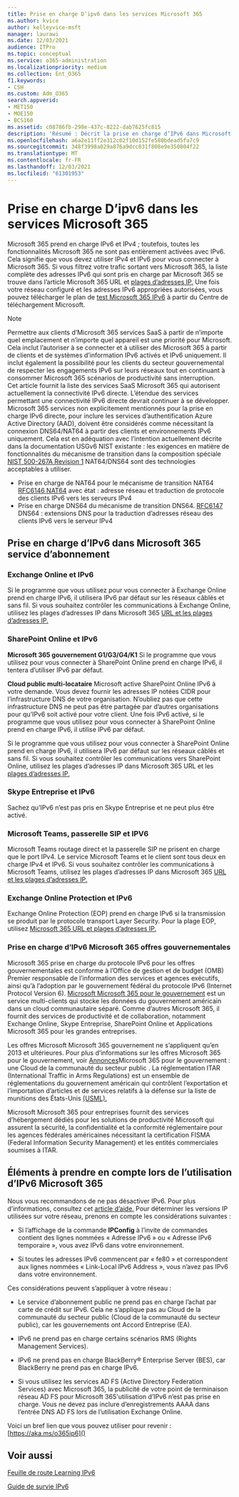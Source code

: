 ```yaml
---
title: Prise en charge D’ipv6 dans les services Microsoft 365
ms.author: kvice
author: kelleyvice-msft
manager: laurawi
ms.date: 12/03/2021
audience: ITPro
ms.topic: conceptual
ms.service: o365-administration
ms.localizationpriority: medium
ms.collection: Ent_O365
f1.keywords:
- CSH
ms.custom: Adm_O365
search.appverid:
- MET150
- MOE150
- BCS160
ms.assetid: c08786fb-298e-437c-8222-dab7625fc815
description: 'Résumé : Décrit la prise en charge d’IPv6 dans Microsoft 365 composants et dans Microsoft 365 offres gouvernementales.'
ms.openlocfilehash: a6a2e11ff2e312c02f10d152fe580bdead5fa7c9
ms.sourcegitcommit: 348f3998a029a876a9dcc031f808e9e350804f22
ms.translationtype: MT
ms.contentlocale: fr-FR
ms.lasthandoff: 12/03/2021
ms.locfileid: "61301953"
---
```

# <a name="ipv6-support-in-microsoft-365-services"></a>Prise en charge D’ipv6 dans les services Microsoft 365

Microsoft 365 prend en charge IPv6 et IPv4 ; toutefois, toutes les fonctionnalités Microsoft 365 ne sont pas entièrement activées avec IPv6. Cela signifie que vous devez utiliser IPv4 et IPv6 pour vous connecter à Microsoft 365. Si vous filtrez votre trafic sortant vers Microsoft 365, la liste complète des adresses IPv6 qui sont pris en charge par Microsoft 365 se trouve dans l’article Microsoft 365 URL et [plages d’adresses IP.](urls-and-ip-address-ranges.md) Une fois votre réseau configuré et les adresses IPv6 appropriées autorisées, vous pouvez télécharger le plan de [test Microsoft 365 IPv6](https://go.microsoft.com/fwlink/?LinkId=293447) à partir du Centre de téléchargement Microsoft.

> [!NOTE]
> Permettre aux clients d’Microsoft 365 services SaaS à partir de n’importe quel emplacement et n’importe quel appareil est une priorité pour Microsoft. Cela inclut l’autoriser à se connecter et à utiliser des Microsoft 365 à partir de clients et de systèmes d’information IPv6 activés et IPv6 uniquement. Il inclut également la possibilité pour les clients du secteur gouvernemental de respecter les engagements IPv6 sur leurs réseaux tout en continuant à consommer Microsoft 365 scénarios de productivité sans interruption.  
> Cet article fournit la liste des services SaaS Microsoft 365 qui autorisent actuellement la connectivité IPv6 directe. L’étendue des services permettant une connectivité IPv6 directe devrait continuer à se développer. Microsoft 365 services non explicitement mentionnés pour la prise en charge IPv6 directe, pour inclure les services d’authentification Azure Active Directory (AAD), doivent être considérés comme nécessitant la connexion DNS64/NAT64 à partir des clients et environnements IPv6 uniquement.  Cela est en adéquation avec l’intention actuellement décrite dans la documentation USGv6 NIST existante : les exigences en matière de fonctionnalités du mécanisme de transition dans la composition spéciale [NIST 500-267A Revision 1](https://nvlpubs.nist.gov/nistpubs/specialpublications/NIST.SP.500-267Ar1.pdf) NAT64/DNS64 sont des technologies acceptables à utiliser.
> - Prise en charge de NAT64 pour le mécanisme de transition NAT64 [RFC6146 NAT64](https://datatracker.ietf.org/doc/html/rfc6146) avec état : adresse réseau et traduction de protocole des clients IPv6 vers les serveurs IPv4
> - Prise en charge DNS64 du mécanisme de transition DNS64. [RFC6147](https://datatracker.ietf.org/doc/html/rfc6147) DNS64 : extensions DNS pour la traduction d’adresses réseau des clients IPv6 vers le serveur IPv4

  
## <a name="ipv6-support-in-microsoft-365-subscription-service"></a>Prise en charge d’IPv6 dans Microsoft 365 service d’abonnement

### <a name="exchange-online-and-ipv6"></a>Exchange Online et IPv6

Si le programme que vous utilisez pour vous connecter à Exchange Online prend en charge IPv6, il utilisera IPv6 par défaut sur les réseaux câblés et sans fil. Si vous souhaitez contrôler les communications à Exchange Online, utilisez les plages d’adresses IP dans Microsoft 365 [URL et les plages d’adresses IP.](urls-and-ip-address-ranges.md)
  
### <a name="sharepoint-online-and-ipv6"></a>SharePoint Online et IPv6

 **Microsoft 365 gouvernement G1/G3/G4/K1** Si le programme que vous utilisez pour vous connecter à SharePoint Online prend en charge IPv6, il tentera d’utiliser IPv6 par défaut.
  
 **Cloud public multi-locataire** Microsoft active SharePoint Online IPv6 à votre demande. Vous devez fournir les adresses IP notées CIDR pour l’infrastructure DNS de votre organisation. N’oubliez pas que cette infrastructure DNS ne peut pas être partagée par d’autres organisations pour qu’IPv6 soit activé pour votre client. Une fois IPv6 activé, si le programme que vous utilisez pour vous connecter à SharePoint Online prend en charge IPv6, il utilise IPv6 par défaut.
  
Si le programme que vous utilisez pour vous connecter à SharePoint Online prend en charge IPv6, il utilisera IPv6 par défaut sur les réseaux câblés et sans fil. Si vous souhaitez contrôler les communications vers SharePoint Online, utilisez les plages d’adresses IP dans Microsoft 365 URL et les [plages d’adresses IP.](urls-and-ip-address-ranges.md)
  
 
  
### <a name="skype-for-business-and-ipv6"></a>Skype Entreprise et IPv6

Sachez qu’IPv6 n’est pas pris en Skype Entreprise et ne peut plus être activé.

### <a name="microsoft-teams-sip-gateway-and-ipv6"></a>Microsoft Teams, passerelle SIP et IPV6

Microsoft Teams routage direct et la passerelle SIP ne prisent en charge que le port IPv4. Le service Microsoft Teams et le client sont tous deux en charge IPv4 et IPv6. Si vous souhaitez contrôler les communications à Microsoft Teams, utilisez les plages d’adresses IP dans Microsoft 365 [URL et les plages d’adresses IP.](urls-and-ip-address-ranges.md)
  
### <a name="exchange-online-protection-and-ipv6"></a>Exchange Online Protection et IPv6

Exchange Online Protection (EOP) prend en charge IPv6 si la transmission se produit par le protocole transport Layer Security. Pour la plage EOP, utilisez [Microsoft 365 URL et plages d’adresses IP.](urls-and-ip-address-ranges.md)
  
### <a name="ipv6-support-for-microsoft-365-government-offerings"></a>Prise en charge d’IPv6 Microsoft 365 offres gouvernementales

Microsoft 365 prise en charge du protocole IPv6 pour les offres gouvernementales est conforme à l’Office de gestion et de budget (OMB) Premier responsable de l’information des services et agences exécutifs, ainsi qu’à l’adoption par le gouvernement fédéral du protocole IPv6 (Internet Protocol Version 6). [Microsoft Microsoft 365 pour le gouvernement](https://go.microsoft.com/fwlink/p/?LinkId=325414) est un service multi-clients qui stocke les données du gouvernement américain dans un cloud communautaire séparé. Comme d’autres Microsoft 365, il fournit des services de productivité et de collaboration, notamment Exchange Online, Skype Entreprise, SharePoint Online et Applications Microsoft 365 pour les grandes entreprises. 

Les offres Microsoft Microsoft 365 gouvernement ne s’appliquent qu’en 2013 et ultérieures. Pour plus d’informations sur les offres Microsoft 365 pour le gouvernement, voir [Annonces](https://go.microsoft.com/fwlink/p/?LinkId=325414)Microsoft 365 pour le gouvernement : une Cloud de la communauté du secteur public . La réglementation ITAR (International Traffic in Arms Regulations) est un ensemble de réglementations du gouvernement américain qui contrôlent l’exportation et l’importation d’articles et de services relatifs à la défense sur la liste de munitions des États-Unis [(USML).](https://go.microsoft.com/fwlink/p/?LinkId=325415) 

Microsoft Microsoft 365 pour entreprises fournit des services d’hébergement dédiés pour les solutions de productivité Microsoft qui assurent la sécurité, la confidentialité et la conformité réglementaire pour les agences fédérales américaines nécessitant la certification FISMA (Federal Information Security Management) et les entités commerciales soumises à ITAR.
  
## <a name="things-to-consider-when-using-ipv6-and-microsoft-365"></a>Éléments à prendre en compte lors de l’utilisation d’IPv6 Microsoft 365

Nous vous recommandons de ne pas désactiver IPv6. Pour plus d’informations, consultez cet [article d’aide.](https://support.microsoft.com/help/929852/guidance-for-configuring-ipv6-in-windows-for-advanced-users) Pour déterminer les versions IP utilisées sur votre réseau, prenons en compte les considérations suivantes :
  
- Si l’affichage de la commande **IPConfig** à l’invite de commandes contient des lignes nommées « Adresse IPv6 » ou « Adresse IPv6 temporaire », vous avez IPv6 dans votre environnement.

- Si toutes les adresses IPv6 commencent par « fe80 » et correspondent aux lignes nommées « Link-Local IPv6 Address », vous n’avez pas IPv6 dans votre environnement.

Ces considérations peuvent s’appliquer à votre réseau :
  
- Le service d’abonnement public ne prend pas en charge l’achat par carte de crédit sur IPv6. Cela ne s’applique pas au Cloud de la communauté du secteur public (Cloud de la communauté du secteur public), car les gouvernements ont Accord Entreprise (EA).

- IPv6 ne prend pas en charge certains scénarios RMS (Rights Management Services).

- IPv6 ne prend pas en charge BlackBerry® Enterprise Server (BES), car BlackBerry ne prend pas en charge IPv6.

- Si vous utilisez les services AD FS (Active Directory Federation Services) avec Microsoft 365, la publicité de votre point de terminaison réseau AD FS pour Microsoft 365'utilisation d’IPv6 n’est pas prise en charge. Vous ne devez pas inclure d’enregistrements AAAA dans l’entrée DNS AD FS lors de l’utilisation Exchange Online. 

Voici un bref lien que vous pouvez utiliser pour revenir : [https://aka.ms/o365ip6]()

## <a name="see-also"></a>Voir aussi

[Feuille de route Learning IPv6](/previous-versions/windows/it-pro/windows-server-2008-R2-and-2008/gg250710(v%3dws.10))
  
[Guide de survie IPv6](https://social.technet.microsoft.com/wiki/contents/articles/1728.ipv6-survival-guide.aspx)
